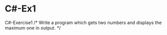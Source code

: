 # C#-Ex1
C#-Exercise1
/* Write a program which gets two numbers and displays the maximum one in output. */
